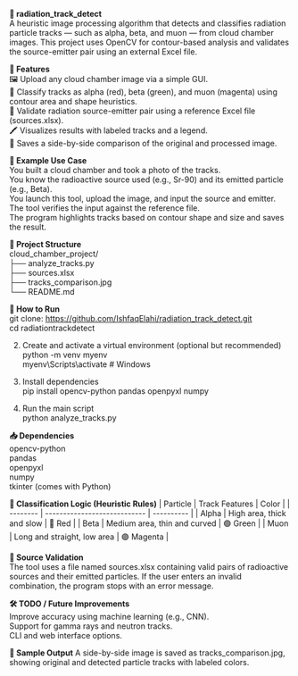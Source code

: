 **🔬 radiation_track_detect**<br>
A heuristic image processing algorithm that detects and classifies radiation particle tracks — such as alpha, beta, and muon — from cloud chamber images. This project uses OpenCV for contour-based analysis and validates the source-emitter pair using an external Excel file.
<br>

**📌 Features**<br>
🖼️ Upload any cloud chamber image via a simple GUI.<br>
🧠 Classify tracks as alpha (red), beta (green), and muon (magenta) using contour area and shape heuristics.<br>
📄 Validate radiation source-emitter pair using a reference Excel file (sources.xlsx).<br>
🖍️ Visualizes results with labeled tracks and a legend.<br>
📸 Saves a side-by-side comparison of the original and processed image.<br>


**🧪 Example Use Case**<br>
You built a cloud chamber and took a photo of the tracks.<br>
You know the radioactive source used (e.g., Sr-90) and its emitted particle (e.g., Beta).<br>
You launch this tool, upload the image, and input the source and emitter.<br>
The tool verifies the input against the reference file.<br>
The program highlights tracks based on contour shape and size and saves the result.<br>

**📂 Project Structure**<br>
cloud_chamber_project/<br>
├── analyze_tracks.py<br>
├── sources.xlsx<br>
├── tracks_comparison.jpg<br>
└── README.md<br>


**🚀 How to Run**<br>
git clone: https://github.com/IshfaqElahi/radiation_track_detect.git<br>
cd radiationtrackdetect<br>

2. Create and activate a virtual environment (optional but recommended)<br>
python -m venv myenv<br>
myenv\Scripts\activate  # Windows<br>

3. Install dependencies<br>
pip install opencv-python pandas openpyxl numpy<br>

4. Run the main script<br>
python analyze_tracks.py<br>


**📥 Dependencies**<br>
  opencv-python<br>
  pandas<br>
  openpyxl<br>
  numpy<br>
  tkinter (comes with Python)<br>


**🧠 Classification Logic (Heuristic Rules)**
| Particle | Track Features               | Color      |
| -------- | ---------------------------- | ---------- |
| Alpha    | High area, thick and slow    | 🔴 Red     |
| Beta     | Medium area, thin and curved | 🟢 Green   |
| Muon     | Long and straight, low area  | 🟣 Magenta |


**📘 Source Validation**<br>
The tool uses a file named sources.xlsx containing valid pairs of radioactive sources and their emitted particles. If the user enters an invalid combination, the program stops with an error message.<br>

**🛠️ TODO / Future Improvements** <br>
	Improve accuracy using machine learning (e.g., CNN).<br>
	Support for gamma rays and neutron tracks.<br>
	CLI and web interface options.<br>


**📸 Sample Output**
A side-by-side image is saved as tracks_comparison.jpg, showing original and detected particle tracks with labeled colors.


